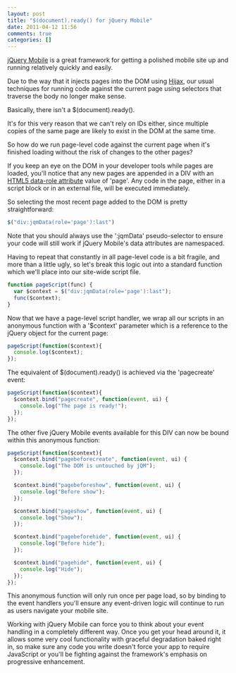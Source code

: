 ```yaml
---
layout: post
title: "$(document).ready() for jQuery Mobile"
date: 2011-04-12 11:56
comments: true
categories: []
---
```

[jQuery Mobile](http://jquerymobile.com/) is a great framework for getting a polished mobile site up and running relatively quickly and easily.

Due to the way that it injects pages into the DOM using [Hijax](http://domscripting.com/presentations/xtech2006/), our usual techniques for running code against the current page using selectors that traverse the body no longer make sense.

Basically, there isn't a $(document).ready().

It's for this very reason that we can't rely on IDs either, since multiple copies of the same page are likely to exist in the DOM at the same time.

So how do we run page-level code against the current page when it's finished loading without the risk of changes to the other pages?

If you keep an eye on the DOM in your developer tools while pages are loaded, you'll notice that any new pages are appended in a DIV with an [HTML5 data-role attribute](http://ejohn.org/blog/html-5-data-attributes/) value of 'page'. Any code in the page, either in a script block or in an external file, will be executed immediately.

So selecting the most recent page added to the DOM is pretty straightforward:

``` js
$("div:jqmData(role='page'):last")
```

Note that you should always use the ':jqmData' pseudo-selector to ensure your code will still work if jQuery Mobile's data attributes are namespaced.

Having to repeat that constantly in all page-level code is a bit fragile, and more than a little ugly, so let's break this logic out into a standard function which we'll place into our site-wide script file.

``` js
function pageScript(func) {
  var $context = $("div:jqmData(role='page'):last");
  func($context);
}
```

Now that we have a page-level script handler, we wrap all our scripts in an anonymous function with a '$context' parameter which is a reference to the jQuery object for the current page:

``` js
pageScript(function($context){
  console.log($context);
});
```

The equivalent of $(document).ready() is achieved via the 'pagecreate' event:

``` js
pageScript(function($context){
  $context.bind("pagecreate", function(event, ui) {
    console.log("The page is ready!");
  });
});
```


The other five jQuery Mobile events available for this DIV can now be bound within this anonymous function:

``` js
pageScript(function($context){
  $context.bind("pagebeforecreate", function(event, ui) {
    console.log("The DOM is untouched by jQM");
  });

  $context.bind("pagebeforeshow", function(event, ui) {
    console.log("Before show");
  });

  $context.bind("pageshow", function(event, ui) {
    console.log("Show");
  });

  $context.bind("pagebeforehide", function(event, ui) {
    console.log("Before hide");
  });

  $context.bind("pagehide", function(event, ui) {
    console.log("Hide");
  });
});
```

This anonymous function will only run once per page load, so by binding to the event handlers you'll ensure any event-driven logic will continue to run as users navigate your mobile site.

Working with jQuery Mobile can force you to think about your event handling in a completely different way. Once you get your head around it, it allows some very cool functionality with graceful degradation baked right in, so make sure any code you write doesn't force your app to require JavaScript or you'll be fighting against the framework's emphasis on progressive enhancement.
